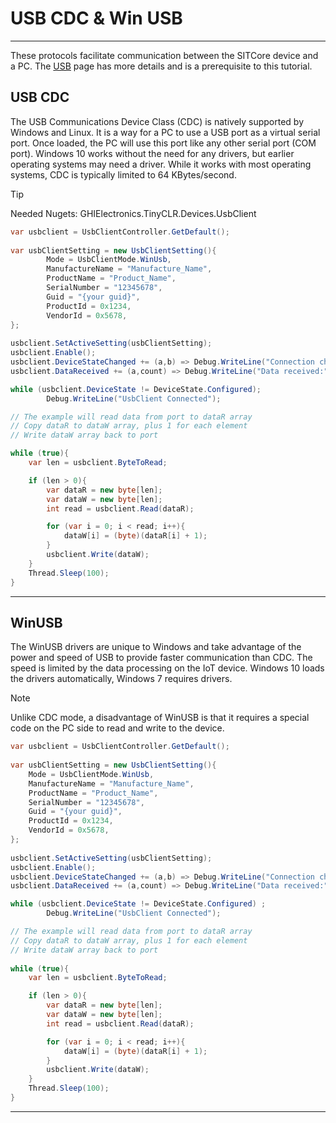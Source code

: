 # USB CDC & Win USB
---
These protocols facilitate communication between the SITCore device and a PC. The [USB](usb.md) page has more details and is a prerequisite to this tutorial.

## USB CDC
The USB Communications Device Class (CDC) is natively supported by Windows and Linux. It is a way for a PC to use a USB port as a virtual serial port. Once loaded, the PC will use this port like any other serial port (COM port). Windows 10 works without the need for any drivers, but earlier operating systems may need a driver. While it works with most operating systems, CDC is typically limited to 64 KBytes/second.

> [!TIP]
> Needed Nugets: GHIElectronics.TinyCLR.Devices.UsbClient

```cs
var usbclient = UsbClientController.GetDefault();
    
var usbClientSetting = new UsbClientSetting(){
        Mode = UsbClientMode.WinUsb,
        ManufactureName = "Manufacture_Name",
        ProductName = "Product_Name",
        SerialNumber = "12345678",
        Guid = "{your guid}",
        ProductId = 0x1234,
        VendorId = 0x5678,
};
            
usbclient.SetActiveSetting(usbClientSetting);
usbclient.Enable();
usbclient.DeviceStateChanged += (a,b) => Debug.WriteLine("Connection changed."); 
usbclient.DataReceived += (a,count) => Debug.WriteLine("Data received:" + count);

while (usbclient.DeviceState != DeviceState.Configured);
        Debug.WriteLine("UsbClient Connected");

// The example will read data from port to dataR array
// Copy dataR to dataW array, plus 1 for each element
// Write dataW array back to port

while (true){
    var len = usbclient.ByteToRead;

    if (len > 0){
        var dataR = new byte[len];
        var dataW = new byte[len];
        int read = usbclient.Read(dataR);

        for (var i = 0; i < read; i++){
            dataW[i] = (byte)(dataR[i] + 1);
        }
        usbclient.Write(dataW);
    }
    Thread.Sleep(100);
}

```

---

## WinUSB
The WinUSB drivers are unique to Windows and take advantage of the power and speed of USB to provide faster communication than CDC. The speed is limited by the data processing on the IoT device. Windows 10 loads the drivers automatically, Windows 7 requires drivers.

> [!NOTE]
> Unlike CDC mode, a disadvantage of WinUSB is that it requires a special code on the PC side to read and write to the device.

```cs
var usbclient = UsbClientController.GetDefault();
    
var usbClientSetting = new UsbClientSetting(){
    Mode = UsbClientMode.WinUsb,
    ManufactureName = "Manufacture_Name",
    ProductName = "Product_Name",
    SerialNumber = "12345678",
    Guid = "{your guid}",
    ProductId = 0x1234,
    VendorId = 0x5678,
};
            
usbclient.SetActiveSetting(usbClientSetting);       
usbclient.Enable();
usbclient.DeviceStateChanged += (a,b) => Debug.WriteLine("Connection changed."); 
usbclient.DataReceived += (a,count) => Debug.WriteLine("Data received:" + count);

while (usbclient.DeviceState != DeviceState.Configured) ;
        Debug.WriteLine("UsbClient Connected");

// The example will read data from port to dataR array
// Copy dataR to dataW array, plus 1 for each element
// Write dataW array back to port
    
while (true){
    var len = usbclient.ByteToRead;

    if (len > 0){
        var dataR = new byte[len];
        var dataW = new byte[len];
        int read = usbclient.Read(dataR);

        for (var i = 0; i < read; i++){
            dataW[i] = (byte)(dataR[i] + 1);
        }
        usbclient.Write(dataW);
    }
    Thread.Sleep(100);
}
```
---


